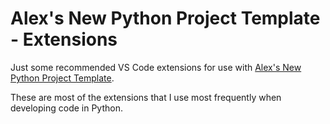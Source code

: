 # Alex's New Python Project Template - Extensions

Just some recommended VS Code extensions for use with [Alex's New Python Project Template](https://github.com/alexfayers/new_python_project).

These are most of the extensions that I use most frequently when developing code in Python.
